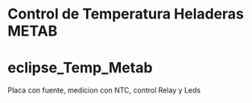 # Control de Temperatura Heladeras METAB
# eclipse_Temp_Metab
Placa con fuente, medicion con NTC, control Relay y Leds


